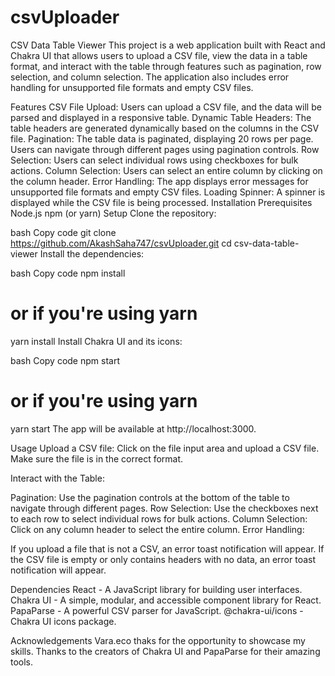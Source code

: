 # csvUploader

CSV Data Table Viewer
This project is a web application built with React and Chakra UI that allows users to upload a CSV file, view the data in a table format, and interact with the table through features such as pagination, row selection, and column selection. The application also includes error handling for unsupported file formats and empty CSV files.

Features
CSV File Upload: Users can upload a CSV file, and the data will be parsed and displayed in a responsive table.
Dynamic Table Headers: The table headers are generated dynamically based on the columns in the CSV file.
Pagination: The table data is paginated, displaying 20 rows per page. Users can navigate through different pages using pagination controls.
Row Selection: Users can select individual rows using checkboxes for bulk actions.
Column Selection: Users can select an entire column by clicking on the column header.
Error Handling: The app displays error messages for unsupported file formats and empty CSV files.
Loading Spinner: A spinner is displayed while the CSV file is being processed.
Installation
Prerequisites
Node.js
npm (or yarn)
Setup
Clone the repository:

bash
Copy code
git clone https://github.com/AkashSaha747/csvUploader.git
cd csv-data-table-viewer
Install the dependencies:

bash
Copy code
npm install
# or if you're using yarn
yarn install
Install Chakra UI and its icons:


bash
Copy code
npm start
# or if you're using yarn
yarn start
The app will be available at http://localhost:3000.

Usage
Upload a CSV file: Click on the file input area and upload a CSV file. Make sure the file is in the correct format.

Interact with the Table:

Pagination: Use the pagination controls at the bottom of the table to navigate through different pages.
Row Selection: Use the checkboxes next to each row to select individual rows for bulk actions.
Column Selection: Click on any column header to select the entire column.
Error Handling:

If you upload a file that is not a CSV, an error toast notification will appear.
If the CSV file is empty or only contains headers with no data, an error toast notification will appear.


Dependencies
React - A JavaScript library for building user interfaces.
Chakra UI - A simple, modular, and accessible component library for React.
PapaParse - A powerful CSV parser for JavaScript.
@chakra-ui/icons - Chakra UI icons package.

Acknowledgements
Vara.eco thaks for the opportunity to showcase my skills.
Thanks to the creators of Chakra UI and PapaParse for their amazing tools.

